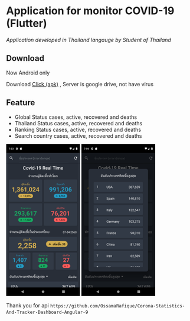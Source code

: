# Application for monitor COVID-19 (Flutter)

*Application developed in Thailand langauge by Student of Thailand*

## Download
Now Android only

Download [Click (apk)](http://bit.ly/app-covid19-thailand) , Server is google drive, not have virus

## Feature
- Global Status cases, active, recovered and deaths
- Thailand Status cases, active, recovered and deaths
- Ranking Status cases, active, recovered and deaths
- Search country cases, active, recovered and deaths

<img width="200" alt="portfolio_view" src="./assets/sc1.png">
<img width="200" alt="portfolio_view" src="./assets/sc2.png">

Thank you for api
`https://github.com/OssamaRafique/Corona-Statistics-And-Tracker-Dashboard-Angular-9`
